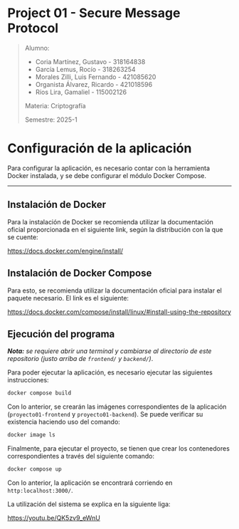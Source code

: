# Project 01 - Secure Message Protocol

> Alumno:
> - Coria Martínez, Gustavo      - 318164838
> - García Lemus, Rocío			     - 318263254
> - Morales Zilli, Luis Fernando - 421085620
> - Organista Álvarez, Ricardo	 - 421018596
> - Ríos Lira, Gamaliel 			   - 115002126
>
> Materia: Criptografía
>
> Semestre: 2025-1

##
# Configuración de la aplicación
Para configurar la aplicación, es necesario contar con la herramienta Docker instalada, y se debe configurar el módulo Docker Compose.

---

## Instalación de Docker

Para la instalación de Docker se recomienda utilizar la documentación oficial proporcionada en el siguiente link, según la distribución con la que se cuente:

https://docs.docker.com/engine/install/

## Instalación de Docker Compose

Para esto, se recomienda utilizar la documentación oficial para instalar el paquete necesario. El link es el siguiente:

https://docs.docker.com/compose/install/linux/#install-using-the-repository

## Ejecución del programa

***Nota:** se requiere abrir una terminal y cambiarse al directorio de este repositorio (justo arriba de `frontend/` y `backend/`)*.

Para poder ejecutar la aplicación, es necesario ejecutar las siguientes instrucciones:

   ```bash
   docker compose build
  ```

Con lo anterior, se crearán las imágenes correspondientes de la aplicación (`proyecto01-frontend` y `proyecto01-backend`). Se puede verificar su existencia haciendo uso del comando:
   ```bash
   docker image ls
  ```

Finalmente, para ejecutar el proyecto, se tienen que crear los contenedores correspondientes a través del siguiente comando:
   ```bash
   docker compose up
  ```

Con lo anterior, la aplicación se encontrará corriendo en  `http:localhost:3000/`.

La utilización del sistema se explica en la siguiente liga:

https://youtu.be/QK5zv9_eWnU